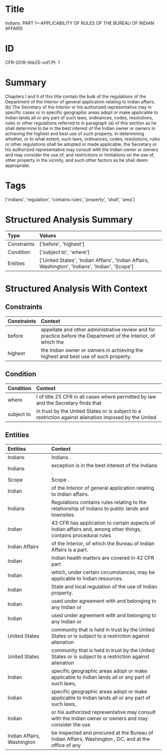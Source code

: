 # Title

 Indians. PART 1—APPLICABILITY OF RULES OF THE BUREAU OF INDIAN AFFAIRS


# ID

 CFR-2018-title25-vol1.Pt. 1


# Summary

Chapters I and II of this title contain the bulk of the regulations of the Department of the Interior of general application relating to Indian affairs.
(b) The Secretary of the Interior or his authorized representative may in specific cases or in specific geographic areas adopt or make applicable to Indian lands all or any part of such laws, ordinances, codes, resolutions, rules or other regulations referred to in paragraph (a) of this section as he shall determine to be in the best interest of the Indian owner or owners in achieving the highest and best use of such property.
In determining whether, or to what extent, such laws, ordinances, codes, resolutions, rules or other regulations shall be adopted or made applicable, the Secretary or his authorized representative may consult with the Indian owner or owners and may consider the use of, and restrictions or limitations on the use of, other property in the vicinity, and such other factors as he shall deem appropriate.


# Tags

['indians', 'regulation', 'contains rules', 'property', 'shall', 'area']


# Structured Analysis Summary

| Type        | Values                                                                                          |
|:------------|:------------------------------------------------------------------------------------------------|
| Constraints | ['before', 'highest']                                                                           |
| Condition   | ['subject to', 'where']                                                                         |
| Entities    | ['United States', 'Indian Affairs', 'Indian Affairs, Washington', 'Indians', 'Indian', 'Scope'] |


# Structured Analysis With Context

 


## Constraints

| Constraints   | Context                                                                                                        |
|:--------------|:---------------------------------------------------------------------------------------------------------------|
| before        | appellate and other administrative review and for practice before the Department of the Interior, of which the |
| highest       | the Indian owner or owners in achieving the highest  and best use of such property.                            |


## Condition

| Condition   | Context                                                                                               |
|:------------|:------------------------------------------------------------------------------------------------------|
| where       | I of title 25 CFR in all cases where permitted by law and the Secretary finds that                    |
| subject to  | in trust by the United States or is subject to a restriction against alienation imposed by the United |


## Entities

| Entities                   | Context                                                                                                        |
|:---------------------------|:---------------------------------------------------------------------------------------------------------------|
| Indians                    | Indians .                                                                                                      |
| Indians                    | exception is in the best interest of the Indians .                                                             |
| Scope                      | Scope .                                                                                                        |
| Indian                     | of the Interior of general application relating to Indian  affairs.                                            |
| Indians                    | Regulations contains rules relating to the relationship of Indians  to public lands and townsites.             |
| Indian                     | 43 CFR has application to certain aspects of Indian affairs and, among other things, contains procedural rules |
| Indian Affairs             | of the Interior, of which the Bureau of Indian Affairs  is a part.                                             |
| Indian                     | Indian health matters are covered in 42 CFR part                                                               |
| Indian                     | which, under certain circumstances, may be applicable to Indian  resources.                                    |
| Indian                     | State and local regulation of the use of  Indian  property.                                                    |
| Indian                     | used under agreement with and belonging to any Indian  or                                                      |
| Indian                     | used under agreement with and belonging to any Indian  or                                                      |
| United States              | community that is held in trust by the United States or is subject to a restriction against alienation         |
| United States              | community that is held in trust by the United States or is subject to a restriction against alienation         |
| Indian                     | specific geographic areas adopt or make applicable to Indian lands all or any part of such laws,               |
| Indian                     | specific geographic areas adopt or make applicable to Indian lands all or any part of such laws,               |
| Indian                     | or his authorized representative may consult with the Indian owner or owners and may consider the use          |
| Indian Affairs, Washington | be inspected and procured at the Bureau of Indian Affairs, Washington , DC, and at the office of any           |


